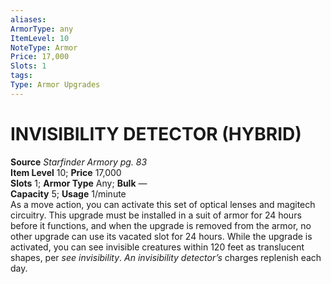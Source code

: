 ```yaml
---
aliases: 
ArmorType: any
ItemLevel: 10
NoteType: Armor
Price: 17,000
Slots: 1
tags: 
Type: Armor Upgrades
---
```

# INVISIBILITY DETECTOR (HYBRID)
**Source** _Starfinder Armory pg. 83_  
**Item Level** 10; **Price** 17,000  
**Slots** 1; **Armor Type** Any; **Bulk** —  
**Capacity** 5; **Usage** 1/minute  
As a move action, you can activate this set of optical lenses and magitech circuitry. This upgrade must be installed in a suit of armor for 24 hours before it functions, and when the upgrade is removed from the armor, no other upgrade can use its vacated slot for 24 hours. While the upgrade is activated, you can see invisible creatures within 120 feet as translucent shapes, per _see invisibility_. _An invisibility detector’s_ charges replenish each day.